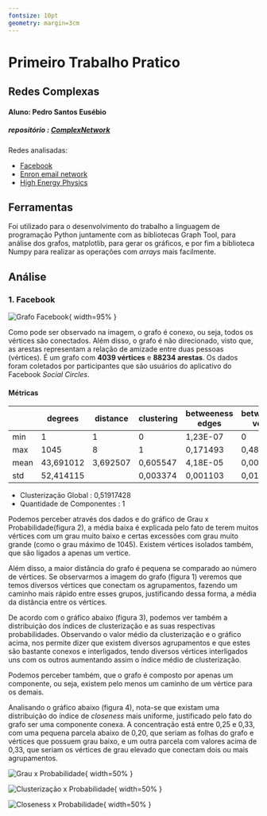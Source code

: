 ```yaml
---
fontsize: 10pt
geometry: margin=3cm
---
```


# Primeiro Trabalho Pratico
## Redes Complexas
#### Aluno: Pedro Santos Eusébio
##### repositório : [ComplexNetwork](https://github.com/pedroeusebio/complexNetworks/tree/master/TP1)

Redes analisadas:

- [Facebook](http://snap.stanford.edu/data/egonets-Facebook.html)
- [Enron email network](http://snap.stanford.edu/data/email-Enron.html)
- [High Energy Physics](http://snap.stanford.edu/data/ca-HepPh.html)

## Ferramentas

Foi utilizado para o desenvolvimento do trabalho a linguagem de programação Python juntamente com as bibliotecas Graph Tool, para análise dos grafos, matplotlib, para gerar os gráficos, e por fim a biblioteca Numpy para realizar as operações com *arrays* mais facilmente.

## Análise


### 1. Facebook

![Grafo Facebook](https://i.imgur.com/rXixFSx.png){ width=95% }


Como pode ser observado na imagem, o grafo é conexo, ou seja, todos os vértices são conectados. Além disso, o grafo é não direcionado, visto que, as arestas representam a relação de amizade entre duas pessoas (vértices). É um grafo com **4039 vértices** e **88234 arestas**. Os dados foram coletados por participantes que são usuários do aplicativo do Facebook *Social Circles*.

#### **Métricas**

|          | degrees     | distance   | clustering    |betweeness edges|betweeness vertex| components | closeness    | 
|----------|-------------|------------|---------------|----------------|-----------------|------------|--------------| 
| min      | 1           | 1          | 0             | 1,23E-07       | 0               | 0          | 0,178254     | 
| max      | 1045        | 8          | 1             | 0,171493       | 0,480518        | 4039.0     | 0,459699     | 
| mean     | 43,691012   | 3,692507   | 0,605547      | 4,18E-05       | 0,000667        | 4039.0     | 0,276168     | 
| std      | 52,414115   |            | 0,003374      | 0,001103       | 0,011645        | 0,0        | 0,036119     | 


- Clusterização Global : 0,51917428
- Quantidade de Componentes : 1

Podemos perceber através dos dados e do gráfico de Grau x Probabilidade(figura 2), a média baixa é explicada pelo fato de terem muitos vértices com um grau muito baixo e certas excessões com grau muito grande (como o grau máximo de 1045). Existem vértices isolados também, que são ligados a apenas um vertice.

Além disso, a maior distância do grafo é pequena se comparado ao número de vértices. Se observarmos a imagem do grafo (figura 1) veremos que temos diversos vértices que conectam os agrupamentos, fazendo um caminho mais rápido entre esses grupos, justificando dessa forma, a média da distância entre os vértices.

De acordo com o gráfico abaixo (figura 3), podemos ver também a distribuição dos índices de clusterização e as suas respectivas probabilidades. Observando o valor médio da clusterização e o gráfico acima, nos permite dizer que existem diversos agrupamentos e que estes são bastante conexos e interligados, tendo diversos vértices interligados uns com os outros aumentando assim o índice médio de clusterização. 

Podemos perceber também, que o grafo é composto por apenas um componente, ou seja, existem pelo menos um caminho de um vértice para os demais.

Analisando o gráfico abaixo (figura 4), nota-se que existam uma distribuição do índice de *closeness* mais uniforme, justificado pelo fato do grafo ser uma componente conexa. A concentração está entre 0,25 e 0,33, com uma pequena parcela abaixo de 0,20, que seriam as folhas do grafo e vértices que possuem grau baixo, e um outra parcela com valores acima de 0,33, que seriam os vértices de grau elevado que conectam dois ou mais agrupamentos.

![Grau x Probabilidade](https://i.imgur.com/5hr2Wco.png){ width=50% }

![Clusterização x Probabilidade](https://i.imgur.com/tkmA2Wh.png){ width=50% }

![*Closeness* x Probabilidade](https://i.imgur.com/O7UDWZv.png){ width=50% }


